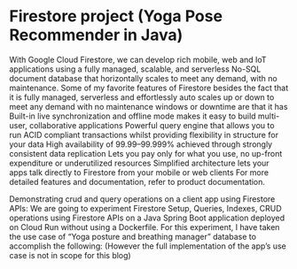 # Firestore project (Yoga Pose Recommender in Java)


With Google Cloud Firestore, we can develop rich mobile, web and IoT applications using a fully managed, scalable, and serverless No-SQL document database that horizontally scales to meet any demand, with no maintenance. Some of my favorite features of Firestore besides the fact that it is fully managed, serverless and effortlessly auto scales up or down to meet any demand with no maintenance windows or downtime are that it has
Built-in live synchronization and offline mode makes it easy to build multi-user, collaborative applications
Powerful query engine that allows you to run ACID compliant transactions whilst providing flexibility in structure for your data
High availability of 99.99–99.999% achieved through strongly consistent data replication
Lets you pay only for what you use, no up-front expenditure or underutilized resources
Simplified architecture lets your apps talk directly to Firestore from your mobile or web clients
For more detailed features and documentation, refer to product documentation.

Demonstrating crud and query operations on a client app using Firestore APIs:
We are going to experiment Firestore Setup, Queries, Indexes, CRUD operations using Firestore APIs on a Java Spring Boot application deployed on Cloud Run without using a Dockerfile. For this experiment, I have taken the use case of “Yoga posture and breathing  manager” database to accomplish the following: (However the full implementation of the app’s use case is not in scope for this blog)

